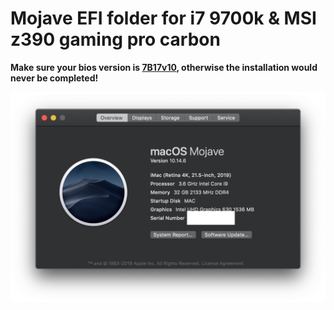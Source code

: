 # Mojave EFI folder for i7 9700k & MSI z390 gaming pro carbon

**Make sure your bios version is [7B17v10](http://download.msi.com/bos_exe/mb/7B17v10.zip), otherwise the installation would never be completed!**

![mojave preview](./preview.png)